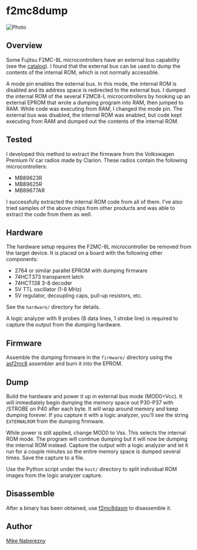 # f2mc8dump

![Photo](https://user-images.githubusercontent.com/52712/34909015-cdebd7d4-f84e-11e7-86c4-c4403cf749d8.png)

## Overview

Some Fujitsu F2MC-8L microcontrollers have an
external bus capability (see the [catalog](https://web.archive.org/web/20170514004456/http://www.fujitsu.com/downloads/MICRO/fme/micros/micros_2006.pdf)).
I found that the external bus can be used to dump the contents of the
internal ROM, which is not normally accessible.

A mode pin enables the external bus.  In this mode, the internal ROM is disabled and its address space is redirected
to the external bus.  I dumped the internal ROM of the several F2MC8-L microcontrollers by hooking up an external EPROM that wrote a dumping program into RAM, then jumped to RAM.  While code was executing from RAM, I changed the mode pin.  The external bus was disabled, the internal ROM was enabled, but code kept executing from RAM and dumped out the contents of the internal ROM.

## Tested

I developed this method to extract the firmware from the Volkswagen Premium IV car radios made by Clarion.  These radios contain the following microcontrollers:

 - MB89623R
 - MB89625R
 - MB89677AR

I successfully extracted the internal ROM code from all of them.  I've also tried samples of the above chips from other products and was able to extract the code from them as well.

## Hardware

The hardware setup requires the F2MC-8L microcontroller be removed from the
target device. It is placed on a board with the following other components:

 - 2764 or similar parallel EPROM with dumping firmware
 - 74HCT373 transparent latch
 - 74HCT138 3-8 decoder
 - 5V TTL oscillator (1-8 MHz)
 - 5V regulator, decoupling caps, pull-up resistors, etc.

See the `hardware/` directory for details.

A logic analyzer with 9 probes (8 data lines, 1 strobe line) is required to
capture the output from the dumping hardware.

## Firmware

Assemble the dumping firmware in the `firmware/` directory using the [asf2mc8](http://shop-pdp.net/ashtml/asf2mc.htm)
assembler and burn it into the EPROM.

## Dump

Build the hardware and power it up in external bus mode (MOD0=Vcc). It will
immediately begin dumping the memory space out P30-P37 with /STROBE on P40
after each byte. It will wrap around memory and keep dumping forever. If you
capture it with a logic analyzer, you'll see the string `EXTERNALROM` from
the dumping firmware.

While power is still applied, change MOD0 to Vss. This selects the internal
ROM mode. The program will continue dumping but it will now be dumping the
internal ROM instead. Capture the output with a logic analyzer and let it
run for a couple minutes so the entire memory space is dumped several times.
Save the capture to a file.

Use the Python script under the `host/` directory to split individual
ROM images from the logic analyzer capture.

## Disassemble

After a binary has been obtained, use [f2mc8dasm](https://github.com/mnaberez/f2mc8dasm) to disassemble it.

## Author

[Mike Naberezny](https://github.com/mnaberez)
